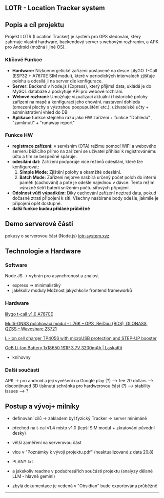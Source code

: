 ## LOTR - Location Tracker system

## Popis a cíl projektu

Projekt LOTR (Location Tracker) je systém pro GPS sledování, který zahrnuje vlastní hardware, backendový server s webovým rozhraním, a APK pro Android (možná i jiné OS). 

### Klíčové Funkce

*   **Hardware:** Nízkoenergetické zařízení postavené na desce LilyGO T-Call (ESP32 + A7670E SIM modul), které v periodických intervalech zjišťuje polohu a odesílá ji na server dle konfigurace.
*   **Server:** Backend v Node.js (Express), který přijímá data, ukládá je do MySQL databáze a poskytuje API pro webové rozhraní.
*   **Webové rozhraní:** Umožňuje vizualizaci aktuální i historické polohy zařízení na mapě a konfiguraci jeho chování. nastavení dohledu (omezení plochy s výstrahou poopupuštění etc.), uživatelské učty + administrativní vhled do DB
*   **Aplikace** funkce stejného rázu jako HW zařízení + funkce "Dohledu" , "zamknutí" + "runaway report"

### Funkce HW

*   **registrace zařízení:** v servisním (OTA) režimu pomocí WiFi a webového serveru běžícího přímo na zařízení se uživatel přihlásí k registrovánému účtu a tím se bezpečně spáruje.
*   **odesílání dat:** Zařízení podporuje více režimů odesílání, které lze konfigurovat:
    1.  **Simple Mode:** Zjištění polohy a okamžité odeslání.
    2.  **Batch Mode:** Zařízení nejprve nasbírá určený počet poloh do interní paměti (cachování) a poté je odešle najednou v dávce. Tento režim výrazně šetří baterii snížením počtu síťových připojení.
*   **Odolnost vůči výpadkům:** Díky cachování zařízení neztratí data, pokud dočasně ztratí připojení k síti. Všechny nasbírané body odešle, jakmile je připojení opět dostupné.
*   **další funkce budou přidáné průběžně**

## Demo serverové části
pokusy o serverovou část (Node.js)
[lotr-system.xyz](https://lotr-system.xyz)

## Technologie a Hardware

### Software
Node.JS -> vybrán pro asynchronost a znalost
  + express -> minimalistiký
  + jakékoliv moduly
Možnost jakýchkoliv frontend frameworků

### Hardware

[lilygo t-call v1.0 A7670E](https://github.com/Balner123/GPS_server_NodeJS/blob/LilyGO-T-A76XX-main/MAIN/gps_tracker.ino)

[Multi-GNSS polohovací modul – L76K – GPS, BeiDou (BDS), GLONASS, QZSS – Waveshare 23721](https://botland.cz/gps-moduly/22732-multi-gnss-polohovaci-modul-l76k-gps-beidou-bds-glonass-qzss-waveshare-23721.html)

[Li-ion cell charger TP4056 with microUSB protection and STEP-UP booster ](https://www.laskakit.cz/nabijecka-li-ion-clanku-tp4056-boost-mt3608/)

[GeB Li-Ion Battery 1x18650 1S1P 3.7V 3200mAh  | LaskaKit](https://www.laskakit.cz/en/geb-li-ion-baterie-1x18650-1s1p-3-7v-3200mah/)

+ knihovny 

### Další součásti
 APK -> pro android a její vyvěšení na Google play (?) --> fee 20 dollars --> discontinued
 3D tisknutá schránka pro hardwerovou část (?) --> stability issues --> ?

## Postup a vývoj+ milníky

- definování cílů -> základem byl fyzický Tracker -> server minimáně
- přechod na t-cal v1.4  místo v1.0 (lepší SIM modul + zkratování původní desky)
- větší zaměření na serverovou část

- více v "Poznámky k vývoji projektu.pdf" (neaktualizované z data 20.8)
- PLANY.txt
- a jakekoliv readme v podadresářích součástí projektu (analyzy dělané LLM - hlavně gemini)
- zbylá dokumentace je vedená v "Obsidian" bude exportována průběžně

----



